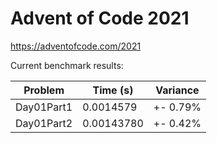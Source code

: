 Advent of Code 2021
===================

https://adventofcode.com/2021

Current benchmark results:

|Problem|Time (s)|Variance|
|-|-|-|
|Day01Part1|0.0014579|+-  0.79%|
|Day01Part2|0.00143780|+-  0.42%|
